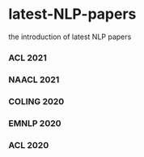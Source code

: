 # latest-NLP-papers
the introduction of latest NLP papers

### ACL 2021

### NAACL 2021

### COLING 2020

### EMNLP 2020

### ACL 2020


